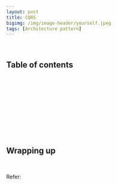 ```yaml
---
layout: post
title: CQRS
bigimg: /img/image-header/yourself.jpeg
tags: [Architecture pattern]
---
```





<br>

## Table of contents





<br>

## 






<br>

## 






<br>

## 





<br>

## Wrapping up




<br>

Refer:

